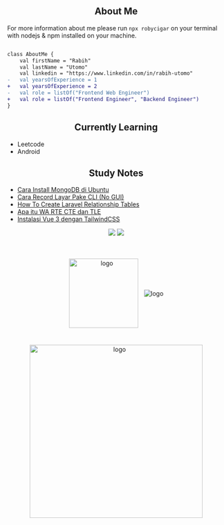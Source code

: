 
<h2 align="center">About Me</h2>

For more information about me please run `npx robycigar` on your terminal with nodejs & npm installed on your machine.
   
```diff

class AboutMe {
    val firstName = "Rabih"
    val lastName = "Utomo"
    val linkedin = "https://www.linkedin.com/in/rabih-utomo"
-   val yearsOfExperience = 1
+   val yearsOfExperience = 2
-   val role = listOf("Frontend Web Engineer")
+   val role = listOf("Frontend Engineer", "Backend Engineer")
}

```

<h2 align="center">Currently Learning</h2>

- Leetcode
- Android

<h2 align="center">Study Notes</h2>

<!-- BLOG-POST-LIST:START -->
- [Cara Install MongoDB di Ubuntu](https://dev.to/robycigar/cara-install-mongodb-di-ubuntu-14l4)
- [Cara Record Layar Pake CLI &lpar;No GUI&rpar;](https://dev.to/robycigar/cara-record-layar-pake-cli-no-gui-8ei)
- [How To Create Laravel Relationship Tables](https://dev.to/robycigar/how-to-create-laravel-relationship-tables-10mi)
- [Apa itu WA RTE CTE dan TLE](https://dev.to/robycigar/apa-itu-wa-rte-cte-dan-tle-3gh6)
- [Instalasi Vue 3 dengan TailwindCSS](https://dev.to/robycigar/menggunakan-vue-3-dengan-tailwindcss-5b25)
<!-- BLOG-POST-LIST:END -->

<p align="center">
  <img src="https://img.shields.io/badge/OS-Linux-lightbrown" />
  <img src="https://img.shields.io/github/followers/RobyCigar?style=social" />
</p>
<br/>

<p align="center">
<img src="https://github-readme-stats.vercel.app/api?username=robycigar&show_icons=true" alt="logo" height="160" align="center" style="margin: 5px; margin-bottom: 20px;" />
  <img src="https://github-readme-stats.vercel.app/api/top-langs/?username=robycigar&hide=php,blade,html,css&langs_count=3" alt="logo" align="center" style="margin: 5px; margin-bottom: 20px;" />
</p>

<p align="center">
<img src="https://leetcard.jacoblin.cool/robycigar?border=0&radius=20&ext=activity" alt="logo" height="400" align="center" style="margin: 5px; margin-bottom: 20px;" />
</p>

